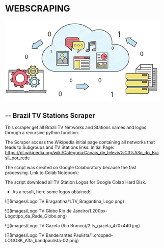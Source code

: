 # WEBSCRAPING

![](images/webscrapping.png)



-- Brazil TV Stations Scraper
---------------------


This scraper get all Brazil TV Networks and Stations names and logos through a recursive python function.

The Scraper access the Wikipedia initial page containing all networks that leads to Subgroups and TV Stations links.
Initial Page: https://pt.wikipedia.org/wiki/Categoria:Canais_de_televis%C3%A3o_do_Brasil_por_rede

The script was created on Google Colaboratory because the fast processing.
Link to Colab Notebook:

The script download all TV Station Logos for Google Colab Hard Disk.


- As a result, here some logos obtained:

![](images/Logo TV Bragantina/1.TV_Bragantina_Logo.png)

![](images/Logo TV Globo Rio de Janeiro/1.200px-Logotipo_da_Rede_Globo.png)

![](images/Logo TV Gazeta (Rio Branco)/2.tv_gazeta_470x440.jpg)

![](images/Logo TV Bandeirantes Paulista/1.cropped-LOGO8K_Alfa_bandpaulista-02.png)

